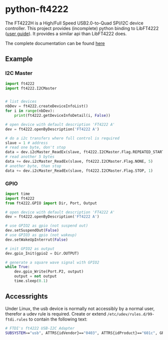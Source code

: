# python-ft4222

The FT4222H is a High/Full Speed USB2.0-to-Quad SPI/I2C device controller. This project
provides (incomplete) python binding to LibFT4222
([user guide](http://www.ftdichip.com/Support/Documents/AppNotes/AN_329_User_Guide_for_LibFT4222.pdf)).
It provides a similar api than LibFT4222 does.

The complete documentation can be found [here](https://msrelectronics.gitlab.io/python-ft4222/)

## Example

### I2C Master

```python
import ft4222
import ft4222.I2CMaster


# list devices
nbDev = ft4222.createDeviceInfoList()
for i in range(nbDev):
    print(ft4222.getDeviceInfoDetail(i, False))

# open device with default description 'FT4222 A'
dev = ft4222.openByDescription('FT4222 A')

# do a i2c transfers where full control is required
slave = 1 # address
# read one byte, don't stop
data = dev.i2cMaster_ReadEx(slave, ft4222.I2CMaster.Flag.REPEATED_START, 1)[0]
# read another 5 bytes
data += dev.i2cMaster_ReadEx(slave, ft4222.I2CMaster.Flag.NONE, 5)
# another byte, than stop
data += dev.i2cMaster_ReadEx(slave, ft4222.I2CMaster.Flag.STOP, 1)
```

### GPIO

```python
import time
import ft4222
from ft4222.GPIO import Dir, Port, Output

# open device with default description 'FT4222 A'
dev = ft4222.openByDescription('FT4222 A')

# use GPIO2 as gpio (not suspend out)
dev.setSuspendOut(False)
# use GPIO3 as gpio (not wakeup)
dev.setWakeUpInterrut(False)

# init GPIO2 as output
dev.gpio_Init(gpio2 = Dir.OUTPUT)

# generate a square wave signal with GPIO2
while True:
    dev.gpio_Write(Port.P2, output)
    output = not output
    time.sleep(0.1)
```

## Accessrights

Under Linux, the usb device is normally not accessibly by a normal user, therefor
a udev rule is required. Create or extend ``/etc/udev/rules.d/99-ftdi.rules`` to
contain the following text:

```bash
# FTDI's ft4222 USB-I2C Adapter
SUBSYSTEM=="usb", ATTRS{idVendor}=="0403", ATTRS{idProduct}=="601c", GROUP="plugdev", MODE="0666"
```
